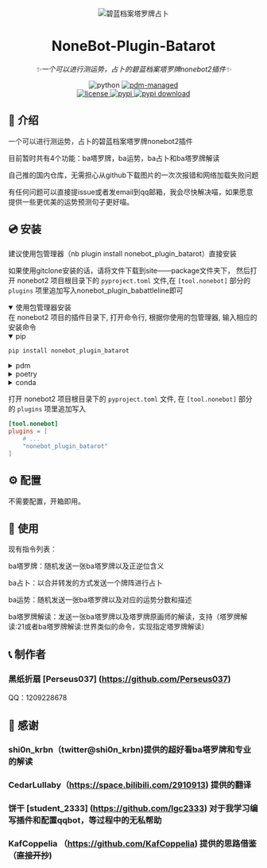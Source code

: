 <div align="center">
  <img src="https://github.com/Perseus037/nonebot_plugin_batarot/blob/main/Alice%20tarot%20picture.jpg" alt="碧蓝档案塔罗牌占卜" >

# NoneBot-Plugin-Batarot

_✨一个可以进行测运势，占卜的碧蓝档案塔罗牌nonebot2插件✨_

<img src="https://img.shields.io/badge/python-3.8+-blue.svg" alt="python">
<a href="https://pdm.fming.dev">
  <img src="https://img.shields.io/badge/pdm-managed-blueviolet" alt="pdm-managed">
</a>
<!-- <a href="https://wakatime.com/badge/user/b61b0f9a-f40b-4c82-bc51-0a75c67bfccf/project/f4778875-45a4-4688-8e1b-b8c844440abb">
  <img src="https://wakatime.com/badge/user/b61b0f9a-f40b-4c82-bc51-0a75c67bfccf/project/f4778875-45a4-4688-8e1b-b8c844440abb.svg" alt="wakatime">
</a> -->

<br />

<a href="./LICENSE">
  <img src="https://img.shields.io/github/license/lgc-NB2Dev/nonebot-plugin-uma.svg" alt="license">
</a>
<a href="https://pypi.python.org/pypi/nonebot-plugin-batarot">
  <img src="https://img.shields.io/pypi/v/nonebot-plugin-batarot.svg" alt="pypi">
</a>
<a href="https://pypi.org/project/nonebot-plugin-batarot/">
  <img src="https://img.shields.io/pypi/dm/nonebot-plugin-batarot.svg" alt="pypi download">
</a>

</div>

<div align="left">

## 📖 介绍
一个可以进行测运势，占卜的碧蓝档案塔罗牌nonebot2插件

目前暂时共有4个功能：ba塔罗牌，ba运势，ba占卜和ba塔罗牌解读

自己推的国内仓库，无需担心从github下载图片的一次次报错和网络加载失败问题

有任何问题可以直接提issue或者发email到qq邮箱，我会尽快解决喵，如果愿意提供一些更优美的运势预测句子更好喵。

## 💿 安装

建议使用包管理器（nb plugin install nonebot_plugin_batarot）直接安装

如果使用gitclone安装的话，请将文件下载到site——package文件夹下，
然后打开 nonebot2 项目根目录下的 `pyproject.toml` 文件,在 `[tool.nonebot]` 部分的 `plugins` 项里追加写入nonebot_plugin_babattleline即可

<!--
<details open>
<summary>[推荐] 使用 nb-cli 安装</summary>
在 nonebot2 项目的根目录下打开命令行, 输入以下指令即可安装

```bash
nb plugin install nonebot_plugin_batarot
```
-->

</details>

<details open>
<summary>使用包管理器安装</summary>
在 nonebot2 项目的插件目录下, 打开命令行, 根据你使用的包管理器, 输入相应的安装命令

<details open>
<summary>pip</summary>

```bash
pip install nonebot_plugin_batarot
```

</details>
<details>
<summary>pdm</summary>

```bash
pdm add nonebot_plugin_batarot
```

</details>
<details>
<summary>poetry</summary>

```bash
poetry add nonebot_plugin_batarot
```

</details>
<details>
<summary>conda</summary>

```bash
conda install nonebot_plugin_batarot
```

</details>

打开 nonebot2 项目根目录下的 `pyproject.toml` 文件, 在 `[tool.nonebot]` 部分的 `plugins` 项里追加写入

```toml
[tool.nonebot]
plugins = [
    # ...
    "nonebot_plugin_batarot"
]
```

</details>

## ⚙️ 配置

不需要配置，开箱即用。

## 🎉 使用

现有指令列表：

ba塔罗牌：随机发送一张ba塔罗牌以及正逆位含义

ba占卜：以合并转发的方式发送一个牌阵进行占卜

ba运势：随机发送一张ba塔罗牌以及对应的运势分数和描述

ba塔罗牌解读：发送一张ba塔罗牌以及塔罗牌原画师的解读，支持（塔罗牌解读:21或者ba塔罗牌解读:世界类似的命令，实现指定塔罗牌解读）

 
## 📞 制作者

### 黑纸折扇 [Perseus037] (https://github.com/Perseus037)

QQ：1209228678

## 🙏 感谢

### shi0n_krbn（twitter@shi0n_krbn)提供的超好看ba塔罗牌和专业的解读

### CedarLullaby（https://space.bilibili.com/2910913) 提供的翻译

### 饼干 [student_2333] (https://github.com/lgc2333) 对于我学习编写插件和配置qqbot，等过程中的无私帮助

### KafCoppelia （https://github.com/KafCoppelia) 提供的思路借鉴（~~直接开抄~~) 
